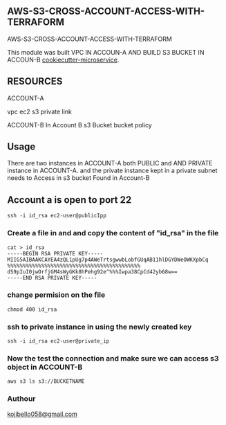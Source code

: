 ## AWS-S3-CROSS-ACCOUNT-ACCESS-WITH-TERRAFORM
AWS-S3-CROSS-ACCOUNT-ACCESS-WITH-TERRAFORM

This module was built VPC IN ACCOUN-A AND BUILD S3 BUCKET IN ACCOUN-B [cookiecutter-microservice](https://github.com/Bkoji1150/AWS-S3-CROSS-ACCOUNT-ACCESS-WITH-TERRAFORM).


## RESOURCES
ACCOUNT-A

vpc
ec2
s3 private link

ACCOUNT-B
In Account B 
s3 Bucket
bucket policy

## Usage
There are two instances in ACCOUNT-A both PUBLIC and AND PRIVATE instance in ACCOUNT-A. 
and the private instance kept in a private subnet needs to Access in s3 bucket Found in Account-B

## Account a is open to port 22
```hcl
ssh -i id_rsa ec2-user@publicIpp
```
### Create a file in and and copy the content of "id_rsa" in the file
```hcl
cat > id_rsa 
-----BEGIN RSA PRIVATE KEY-----
MIIG5AIBAAKCAYEA4zQL1pUg7p4AWeTrtsgwwbLobfGUqAB11hlDGYDWeOWKXpbCq
%%%%%%%%%%%%%%%%%%%%%%%%%%%%%%%%%%%%%%%%%%%
dS9pIuI0jwOrfjGM4sWyGKk8hPehg92e^%%%Iwpa38CpCd42yb68w==
-----END RSA PRIVATE KEY-----
```
### change permision on the file
```hcl
chmod 400 id_rsa
```
### ssh to private instance in using the newly created key
```hcl
ssh -i id_rsa ec2-user@private_ip
```

### Now the test the connection and make sure we can access s3 object in ACCOUNT-B
```hcl
aws s3 ls s3://BUCKETNAME
```

### Authour 
kojibello058@gmail.com
